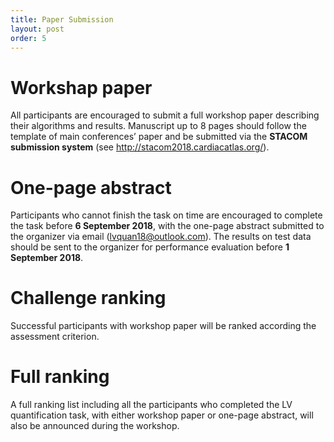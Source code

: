 ```yaml
---
title: Paper Submission
layout: post
order: 5
---
```

<!-- Text stuff -->
# Workshap paper
All participants are encouraged to submit a full workshop paper describing their algorithms and results. Manuscript up to 8 pages should follow the template of main conferences’ paper and be submitted via the **STACOM submission system** (see http://stacom2018.cardiacatlas.org/).

# One-page abstract
Participants who cannot finish the task on time are encouraged to complete the task before **6 September 2018**, with the one-page abstract submitted to the organizer via email (lvquan18@outlook.com). The results on test data should be sent to the organizer for performance evaluation before **1 September 2018**.

# Challenge ranking
Successful participants with workshop paper will be ranked according the assessment criterion.

# Full ranking
A full ranking list including all the participants who completed the LV quantification task, with either workshop paper or one-page abstract, will also be announced during the workshop.
